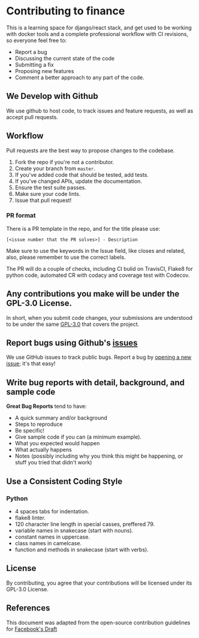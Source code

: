 # Contributing to finance
This is a learning space for django/react stack, and get used to be working with docker tools and a complete professional workflow with CI revisions, so everyone feel free to:

-   Report a bug
-   Discussing the current state of the code
-   Submitting a fix
-   Proposing new features
-   Comment a better approach to any part of the code.

## We Develop with Github
We use github to host code, to track issues and feature requests, as well as accept pull requests.

## Workflow
Pull requests are the best way to propose changes to the codebase.

1.  Fork the repo if you're not a contributor.
2.  Create your branch from `master`.
3.  If you've added code that should be tested, add tests.
4.  If you've changed APIs, update the documentation.
5.  Ensure the test suite passes.
6.  Make sure your code lints.
7.  Issue that pull request!

### PR format
There is a PR template in the repo, and for the title please use:
```
[<issue number that the PR solves>] - Description
```
Make sure to use the keywords in the Issue field, like closes and related, also, please remember to use the correct labels.

The PR will do a couple of checks, including CI bulid on TravisCI, Flake8 for python code, automated CR with codacy and coverage test with Codecov.

## Any contributions you make will be under the GPL-3.0 License.
In short, when you submit code changes, your submissions are understood to be under the same [GPL-3.0](https://choosealicense.com/licenses/gpl-3.0/) that covers the project.

## Report bugs using Github's [issues](https://github.com/lgruelas/finance/issues)
We use GitHub issues to track public bugs. Report a bug by [opening a new issue](); it's that easy!

## Write bug reports with detail, background, and sample code

**Great Bug Reports** tend to have:

-   A quick summary and/or background
-   Steps to reproduce
  - Be specific!
  - Give sample code if you can (a minimum example).
-   What you expected would happen
-   What actually happens
-   Notes (possibly including why you think this might be happening, or stuff you tried that didn't work)

## Use a Consistent Coding Style

### Python
*   4 spaces tabs for indentation.
*   flake8 linter.
*   120 character line length in special casses, preffered 79.
*   variable names in snakecase (start with nouns).
*   constant names in uppercase.
*   class names in camelcase.
*   function and methods in snakecase (start with verbs).

## License
By contributing, you agree that your contributions will be licensed under its GPL-3.0 License.

## References
This document was adapted from the open-source contribution guidelines for [Facebook's Draft](https://github.com/facebook/draft-js/blob/a9316a723f9e918afde44dea68b5f9f39b7d9b00/CONTRIBUTING.md)
